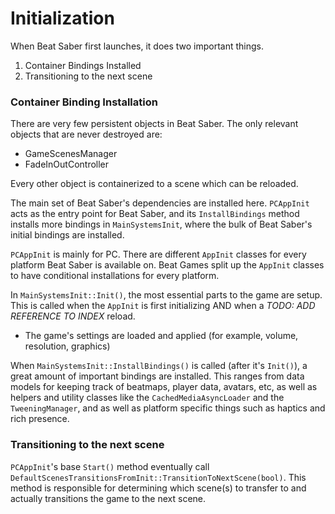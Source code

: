 


# Initialization

When Beat Saber first launches, it does two important things.

1. Container Bindings Installed
2. Transitioning to the next scene

### Container Binding Installation

There are very few persistent objects in Beat Saber. The only relevant objects that are never destroyed are:
* GameScenesManager
* FadeInOutController
  
Every other object is containerized to a scene which can be reloaded.

The main set of Beat Saber's dependencies are installed here. `PCAppInit` acts as the entry point for Beat Saber, and its `InstallBindings` method installs more bindings in `MainSystemsInit`, where the bulk of Beat Saber's initial bindings are installed.

`PCAppInit` is mainly for PC. There are different `AppInit` classes for every platform Beat Saber is available on. Beat Games split up the `AppInit` classes to have conditional installations for every platform.

In `MainSystemsInit::Init()`, the most essential parts to the game are setup. This is called when the `AppInit` is first initializing AND when a *TODO: ADD REFERENCE TO INDEX* reload. 
* The game's settings are loaded and applied (for example, volume, resolution, graphics)

When `MainSystemsInit::InstallBindings()` is called (after it's `Init()`), a great amount of important bindings are installed. This ranges from data models for keeping track of beatmaps, player data, avatars, etc, as well as helpers and utility classes like the `CachedMediaAsyncLoader` and the `TweeningManager`, and as well as platform specific things such as haptics and rich presence.

### Transitioning to the next scene

`PCAppInit`'s base `Start()` method eventually call `DefaultScenesTransitionsFromInit::TransitionToNextScene(bool)`. This method is responsible for determining which scene(s) to transfer to and actually transitions the game to the next scene.